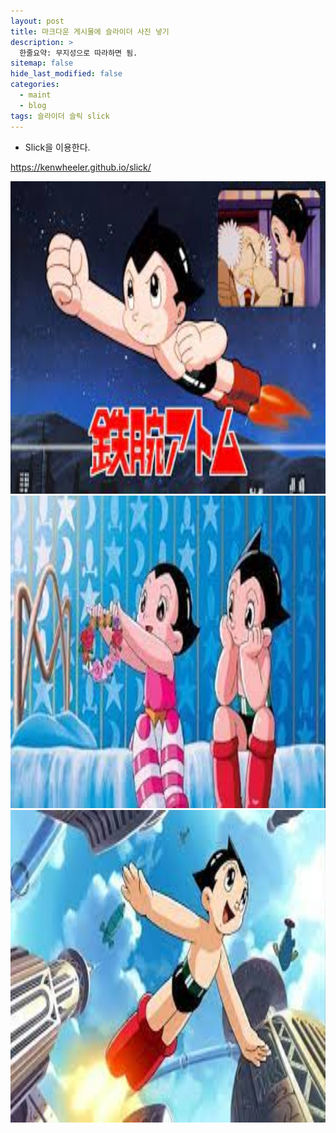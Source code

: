 ```yaml
---
layout: post
title: 마크다운 게시물에 슬라이더 사진 넣기
description: >
  한줄요약: 무지성으로 따라하면 됨.
sitemap: false
hide_last_modified: false
categories:
  - maint
  - blog
tags: 슬라이더 슬릭 slick
---
```


* Slick을 이용한다.

<https://kenwheeler.github.io/slick/>


<div class="main_center">
    <div><img src= "/assets/img/slide/2021-09-03/1.jpg" style="width: auto; height: 500px;"></div>
    <div><img src= "/assets/img/slide/2021-09-03/2.jpg" style="width: auto; height: 500px;"></div>
    <div><img src= "/assets/img/slide/2021-09-03/3.jpg" style="width: auto; height: 500px;"></div>
</div>
<script>
    $(document).ready(function() {
        $('.main_center').slick({
            autoplay : true, /*자동으로 슬라이딩됨*/
            dots : true, /* 하단 점 버튼 */
            speed : 300 /* 이미지가 슬라이딩시 걸리는 시간 */,
            infinite : true,
            autoplaySpeed : 30000 /* 이미지가 다른 이미지로 넘어 갈때의 텀 */,
            arrows : true,
            slidesToShow : 1,
            slidesToScroll : 1,
            touchMove : true, /* 마우스 클릭으로 끌어서 슬라이딩 가능여부 */
            nextArrows : true, /* 넥스트버튼 */
            prevArrows : true,
            arrow : true, /*false면 좌우 버튼 없음, true면 좌우 버튼 보임*/
            fade : false
        });
    });
</script>
